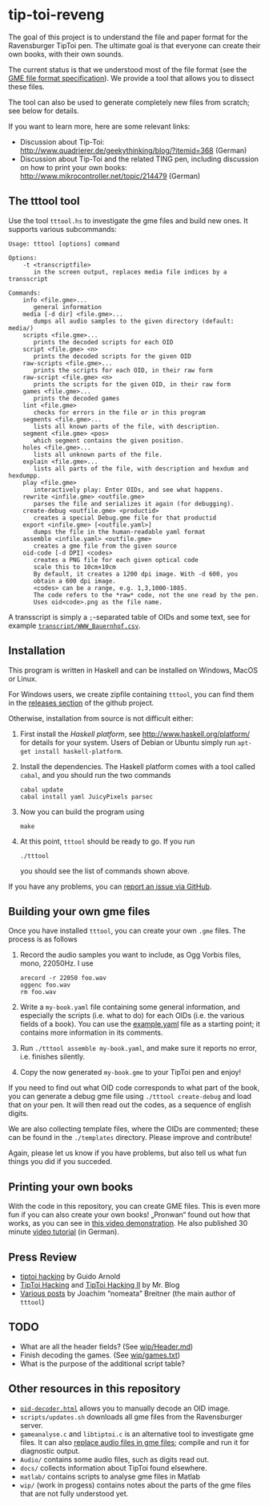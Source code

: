 tip-toi-reveng
==============

The goal of this project is to understand the file and paper format for the
Ravensburger TipToi pen. The ultimate goal is that everyone can create their
own books, with their own sounds.

The current status is that we understood most of the file format (see the
[GME file format specification](GME-Format.md)). We provide a tool that allows
you to dissect these files.

The tool can also be used to generate completely new files from scratch; see
below for details.

If you want to learn more, here are some relevant links:
 * Discussion about Tip-Toi: http://www.quadrierer.de/geekythinking/blog/?itemid=368 (German)
 * Discussion about Tip-Toi and the related TING pen, including discussion on how to print your own books: http://www.mikrocontroller.net/topic/214479 (German)

The tttool tool
---------------

Use the tool `tttool.hs` to investigate the gme files and build new ones. It
supports various subcommands:

    Usage: tttool [options] command

    Options:
        -t <transcriptfile>
           in the screen output, replaces media file indices by a transscript

    Commands:
        info <file.gme>...
           general information
        media [-d dir] <file.gme>...
           dumps all audio samples to the given directory (default: media/)
        scripts <file.gme>...
           prints the decoded scripts for each OID
        script <file.gme> <n>
           prints the decoded scripts for the given OID
        raw-scripts <file.gme>...
           prints the scripts for each OID, in their raw form
        raw-script <file.gme> <n>
           prints the scripts for the given OID, in their raw form
        games <file.gme>...
           prints the decoded games
        lint <file.gme>
           checks for errors in the file or in this program
        segments <file.gme>...
           lists all known parts of the file, with description.
        segment <file.gme> <pos>
           which segment contains the given position.
        holes <file.gme>...
           lists all unknown parts of the file.
        explain <file.gme>...
           lists all parts of the file, with description and hexdum and hexdumpp.
        play <file.gme>
           interactively play: Enter OIDs, and see what happens.
        rewrite <infile.gme> <outfile.gme>
           parses the file and serializes it again (for debugging).
        create-debug <outfile.gme> <productid>
           creates a special Debug.gme file for that productid
        export <infile.gme> [<outfile.yaml>]
           dumps the file in the human-readable yaml format
        assemble <infile.yaml> <outfile.gme>
           creates a gme file from the given source
        oid-code [-d DPI] <codes>
           creates a PNG file for each given optical code
           scale this to 10cm×10cm
           By default, it creates a 1200 dpi image. With -d 600, you
           obtain a 600 dpi image.
           <codes> can be a range, e.g. 1,3,1000-1085.
           The code refers to the *raw* code, not the one read by the pen.
           Uses oid<code>.png as the file name.


A transscript is simply a `;`-separated table of OIDs and some text, see for example [`transcript/WWW_Bauernhof.csv`](transcript/WWW_Bauernhof.csv).


Installation
------------

This program is written in Haskell and can be installed on Windows, MacOS or Linux.

For Windows users, we create zipfile containing `tttool`, you can find them in
the [releases section](https://github.com/entropia/tip-toi-reveng/releases) of
the github project.

Otherwise, installation from source is not difficult either:

 1. First install the *Haskell platform*, see http://www.haskell.org/platform/
    for details for your system. Users of Debian or Ubuntu simply run `apt-get
    install haskell-platform`.

 2. Install the dependencies. The Haskell platform comes with a tool called
    `cabal`, and you should run the two commands

        cabal update
        cabal install yaml JuicyPixels parsec

 3. Now you can build the program using

        make

 4. At this point, `tttool` should be ready to go. If you run

        ./tttool

    you should see the list of commands shown above.

If you have any problems, you can [report an issue via GitHub](https://github.com/entropia/tip-toi-reveng/issues).

Building your own gme files
---------------------------

Once you have installed `tttool`, you can create your own `.gme` files. The
process is as follows

 1. Record the audio samples you want to include, as Ogg Vorbis files, mono, 22050Hz. I use

        arecord -r 22050 foo.wav
        oggenc foo.wav
        rm foo.wav

 2. Write a `my-book.yaml` file containing some general information, and especially
    the scripts (i.e. what to do) for each OIDs (i.e. the various fields of a
    book). You can use the [example.yaml](example.yaml) file as a starting
    point; it contains more information in its comments.

 3. Run `./tttool assemble my-book.yaml`, and make sure it reports no error, i.e.
    finishes silently.

 4. Copy the now generated `my-book.gme` to your TipToi pen and enjoy!

If you need to find out what OID code corresponds to what part of the book, you
can generate a debug gme file using `./tttool create-debug` and load that on
your pen. It will then read out the codes, as a sequence of english digits.

We are also collecting template files, where the OIDs are commented; these can
be found in the `./templates` directory. Please improve and contribute!

Again, please let us know if you have problems, but also tell us what fun things you did if you succeded.

Printing your own books
-----------------------

With the code in this repository, you can create GME files. This is even more
fun if you can also create your own books! „Pronwan“ found out how that works,
as you can see in [this video demonstration](http://youtu.be/KC97F4PfNhk). He
also published 30 minute [video tutorial](http://youtu.be/4AjvjFM8GzM) (in
German).

Press Review
------------

 * [tiptoi hacking](https://blogs.fsfe.org/guido/2014/05/tiptoi-hacking-und-systemanforderungen/) by Guido Arnold
 * [TipToi Hacking](http://www.nerd.junetz.de/blogbox/index.php?/archives/1377-TipToi-Hacking.html) and [TipToi Hacking II](http://www.nerd.junetz.de/blogbox/index.php?/archives/1378-TipToi-Hacking-II.html) by Mr. Blog
 * [Various posts](https://www.joachim-breitner.de/blog/tag/Tiptoi) by Joachim “nomeata” Breitner (the main author of `tttool`)

TODO
----

 * What are all the header fields? (See [wip/Header.md](wip/Header.md))
 * Finish decoding the games. (See [wip/games.txt](wip/games.txt))
 * What is the purpose of the additional script table?

Other resources in this repository
----------------------------------

 * [`oid-decoder.html`](http://htmlpreview.github.io/?https://github.com/entropia/tip-toi-reveng/blob/master/oid-decoder.html) allows you to manually decode an OID image.
 * `scripts/updates.sh` downloads all gme files from the Ravensburger server.
 * `gameanalyse.c` and `libtiptoi.c` is an alternative tool to investigate gme
   files. It can also [replace audio files in gme files](Audio/README.md);
   compile and run it for diagnostic output.
 * `Audio/` contains some audio files, such as digits read out.
 * `docs/` collects information about TipToi found elsewhere.
 * `matlab/` contains scripts to analyse gme files in Matlab
 * `wip/` (work in progess) contains notes about the parts of the gme files that are not
   fully understood yet.


